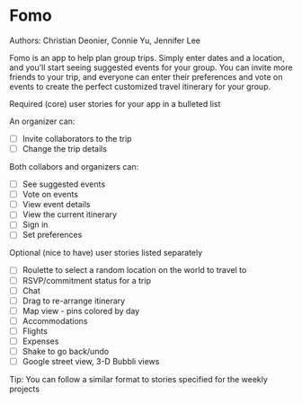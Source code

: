 # Fomo

Authors: Christian Deonier, Connie Yu, Jennifer Lee

Fomo is an app to help plan group trips. Simply enter dates and a location, and you'll start seeing suggested events for your group. You can invite more friends to your trip, and everyone can enter their preferences and vote on events to create the perfect customized travel itinerary for your group.

Required (core) user stories for your app in a bulleted list

An organizer can:

- [ ] Invite collaborators to the trip
- [ ] Change the trip details

Both collabors and organizers can:
- [ ] See suggested events
- [ ] Vote on events
- [ ] View event details
- [ ] View the current itinerary
- [ ] Sign in
- [ ] Set preferences

Optional (nice to have) user stories listed separately

- [ ] Roulette to select a random location on the world to travel to
- [ ] RSVP/commitment status for a trip
- [ ] Chat
- [ ] Drag to re-arrange itinerary
- [ ] Map view - pins colored by day
- [ ] Accommodations
- [ ] Flights
- [ ] Expenses
- [ ] Shake to go back/undo
- [ ] Google street view, 3-D Bubbli views

Tip: You can follow a similar format to stories specified for the weekly projects
